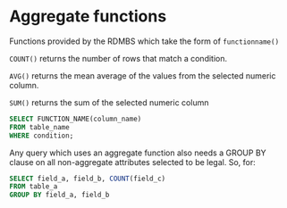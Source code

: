 Aggregate functions
===================
Functions provided by the RDMBS which take the form of ``functionname()``

``COUNT()`` returns the number of rows that match a condition.

``AVG()`` returns the mean average of the values from the selected numeric column.

``SUM()`` returns the sum of the selected numeric column

```SQL
SELECT FUNCTION_NAME(column_name)
FROM table_name
WHERE condition;
```

Any query which uses an aggregate function also needs a GROUP BY clause on all non-aggregate attributes selected to be legal. So, for:
```SQL
SELECT field_a, field_b, COUNT(field_c)
FROM table_a
GROUP BY field_a, field_b
```
